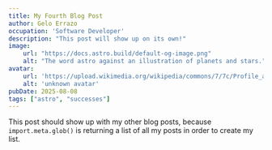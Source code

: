 ```yaml
---
title: My Fourth Blog Post
author: Gelo Errazo
occupation: 'Software Developer'
description: "This post will show up on its own!"
image:
    url: "https://docs.astro.build/default-og-image.png"
    alt: "The word astro against an illustration of planets and stars."
avatar:
    url: 'https://upload.wikimedia.org/wikipedia/commons/7/7c/Profile_avatar_placeholder_large.png'
    alt: 'unknown avatar'
pubDate: 2025-08-08
tags: ["astro", "successes"]
---
```

This post should show up with my other blog posts, because `import.meta.glob()` is returning a list of all my posts in order to create my list.